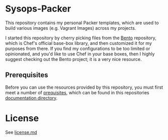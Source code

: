 Sysops-Packer
=============

This repository contains my personal Packer templates, which are used
to build various images (e.g. Vagrant Images) across my projects.

I started this repository by cherry picking files from the [Bento](https://github.com/chef/bento)
repository, which is Chef's official base-box library, and then customized
it for my purposes from there.  If you find my configurations to be
too limited or opinionated, and you'd like to use Chef in your base
boxes, then I highly suggest checking out the Bento project; it is a
very nice resource.

## Prerequisites

Before you can use the resources provided by this repository, you must
first meet a number of [prequisites](docs/prerequisites.md), which
can be found in this repositories [documentation directory](./docs).

# License

See [license.md](./license.md)